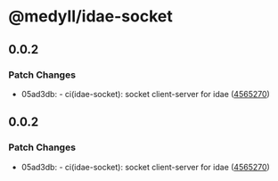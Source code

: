 # @medyll/idae-socket

## 0.0.2

### Patch Changes

- 05ad3db: - ci(idae-socket): socket client-server for idae ([4565270](https://github.com/medyll/idae/commit/45652707ef218968e242a99c9c5047469f4ed617))

## 0.0.2

### Patch Changes

- 05ad3db: - ci(idae-socket): socket client-server for idae ([4565270](https://github.com/medyll/idae/commit/45652707ef218968e242a99c9c5047469f4ed617))
